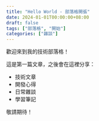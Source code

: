 ```yaml
---
title: "Hello World - 部落格開張"
date: 2024-01-01T00:00:00+08:00
draft: false
tags: ["部落格", "開始"]
categories: ["雜談"]
---
```


歡迎來到我的技術部落格！

這是第一篇文章，之後會在這裡分享：

- 技術文章
- 開發心得
- 日常雜談
- 學習筆記

敬請期待！